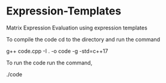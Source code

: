 # Expression-Templates
Matrix Expression Evaluation using expression templates

To compile the code cd to the directory and run the command 

g++ code.cpp -I . -o code -g -std=c++17

To run the code run the command,

./code
